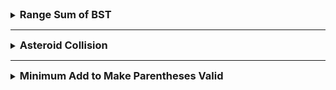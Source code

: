 <details>
<summary><strong style="font-size:1.17em">Range Sum of BST</strong></summary>

https://leetcode.com/problems/range-sum-of-bst/description/

```java
class Solution {
    public int rangeSumBST(TreeNode root, int low, int high) {
        if(root == null) return 0;
        if(root.val < low) return rangeSumBST(root.right,low,high);
        if(root.val > high) return rangeSumBST(root.left,low,high);

        return root.val + rangeSumBST(root.left,low,high) + rangeSumBST(root.right,low,high);
    }
}
```

```java
class Solution {
    public int rangeSumBST(TreeNode root, int low, int high) {
        if(root == null) return 0;
        int sum = 0;
        if(root.val >= low && root.val <=high) sum+= root.val;

        return sum + rangeSumBST(root.left, low, high) + rangeSumBST(root.right,low,high);
    }
}
```




</details>


---

<details>
<summary><strong style="font-size:1.17em">Asteroid Collision</strong></summary>

https://leetcode.com/problems/asteroid-collision/description/

```java
class Solution {
    public int[] asteroidCollision(int[] asteroids) {
        Deque<Integer> st = new LinkedList<>();

        for(int num : asteroids){
            if(st.size() > 0){
                int n = st.peek();
                if((n>0 && num >0) || (n < 0 && num <0) || (num >0 && n <0)){
                    st.push(num);
                }else{
                    collite(st,num,n);
                }

            }else{
                st.push(num);
            }
        }

        int size = st.size();
        //System.out.println("size: " + size);
        int[] result = new int[size];
        for(int i = size-1; i >=0; i--){
            result[i] = st.pop();
        }

        return result;
    }


    private void collite(Deque<Integer> st, int num, int nInSt){

        if((nInSt>0 && num >0) || (nInSt < 0 && num <0)){
            st.push(num);
            return;
        }
        if(nInSt < 0 && num >0){
            st.push(num);
            return;
        }
        if(Math.abs(num) > Math.abs(nInSt)){
            st.pop();
            if(st.size() <= 0){
                st.push(num);
                return;
            }
            collite(st, num, st.peek());
        }else if(Math.abs(num) == Math.abs(nInSt)){
            st.pop();
        }

    }
}

// 두 소행성이 만나면 
// -> <- 크기 같을 때는 둘 다 폭발 다르면 작은쪽이 폭발 
// 방향이 같으면 절대 안만남 -> -> 
// 연속적으로 일어남 
// 스택 ? 
```


</details>

---

<details>
<summary><strong style="font-size:1.17em">Minimum Add to Make Parentheses Valid</strong></summary>

https://leetcode.com/problems/minimum-add-to-make-parentheses-valid/description/

O(n)으로 스택을 사용해서 풂
```java
class Solution {
    public int minAddToMakeValid(String s) {
        Deque<Character> st = new LinkedList<>();
        for(char c: s.toCharArray()){
            if(!st.isEmpty()){
                if(st.peek() == '(' && c ==')'){
                    st.pop();
                }else{
                    st.push(c);
                }
            }else{
                st.push(c);
            }
        }

        return st.size();
    }
}
```



</details>